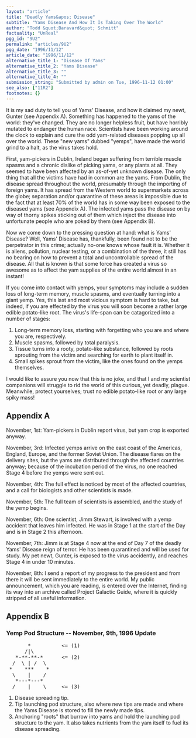 ```yaml
---
layout: "article"
title: "Deadly Yams&apos; Disease"
subtitle: "Yams Disease And How It Is Taking Over The World"
author: "Todd &quot;Baravard&quot; Schmitt"
factuality: "UnReal"
pgg_id: "9U2"
permalink: "articles/9U2"
pgg_date: "1996/11/12"
article_date: "1996/11/12"
alternative_title_1: "Disease Of Yams"
alternative_title_2: "Yams Disease"
alternative_title_3: ""
alternative_title_4: ""
submission_string: "Submitted by admin on Tue, 1996-11-12 01:00"
see_also: ["11R2"]
footnotes: {}
---
```

<div>
<p>It is my sad duty to tell you of Yams' Disease, and how it claimed my newt, Gunter (see Appendix A). Something has happened to the yams of the world: they've changed. They are no longer helpless fruit, but have horribly mutated to endanger the human race. Scientists have been working around the clock to explain and cure the odd yam-related diseases popping up all over the world. These "new yams" dubbed "yemps", have made the world grind to a halt, as the virus takes hold.</p>
<p>First, yam-pickers in Dublin, Ireland began suffering from terrible muscle spasms and a chronic dislike of picking yams, or any plants at all. They seemed to have been affected by an as-of-yet unknown disease. The only thing that all the victims have had in common are the yams. From Dublin, the disease spread throughout the world, presumably through the importing of foreign yams. It has spread from the Western world to supermarkets across the globe; separation and/or quarantine of these areas is impossible due to the fact that at least 70% of the world has in some way been exposed to the diseased yams (see Appendix A). The infected yams pass the disease on by way of thorny spikes sticking out of them which inject the disease into unfortunate people who are poked by them (see Appendix B).</p>
<p>Now we come down to the pressing question at hand: what is Yams' Disease? Well, Yams' Disease has, thankfully, been found not to be the perpetrator in this crime; actually no-one knows whose fault it is. Whether it is aliens, pollution, nuclear testing, or a combination of the three, it still has no bearing on how to prevent a total and uncontrollable spread of the disease. All that is known is that some force has created a virus so awesome as to affect the yam supplies of the entire world almost in an instant!</p>
<p>If you come into contact with yemps, your symptoms may include a sudden loss of long-term memory, muscle spasms, and eventually turning into a giant yemp. Yes, this last and most vicious symptom is hard to take, but indeed, if you are effected by the virus you will soon become a rather large edible potato-like root. The virus's life-span can be catagorized into a number of stages:</p>
<ol>
<li value="1">Long-term memory loss, starting with forgetting who you are and where you are, respectively.</li>
<li value="2">Muscle spasms, followed by total paralysis.</li>
<li value="3">Tissue turns into a rooty, potato-like substance, followed by roots sprouting from the victim and searching for earth to plant itself in.</li>
<li value="4">Small spikes sprout from the victim, like the ones found on the yemps themselves.</li>
</ol>
<p>I would like to assure you now that this is no joke, and that I and my scientist companions will struggle to rid the world of this curious, yet deadly, plague. Meanwhile, protect yourselves; trust no edible potato-like root or any large spiky mass!</p>
<h2>Appendix A</h2>
<p>November, 1st: Yam-pickers in Dublin report virus, but yam crop is exported anyway.</p>
<p>November, 3rd: Infected yemps arrive on the east coast of the Americas, England, Europe, and the former Soviet Union. The disease flares on the delivery sites, but the yams are distributed through the affected countries anyway; because of the incubation period of the virus, no one reached Stage 4 before the yemps were sent out.</p>
<p>November, 4th: The full effect is noticed by most of the affected countries, and a call for biologists and other scientists is made.</p>
<p>November, 5th: The full team of scientists is assembled, and the study of the yemp begins.</p>
<p>November, 6th: One scientist, Jimm Stewart, is involved with a yemp accident that leaves him infected. He was in Stage 1 at the start of the Day and is in Stage 2 this afternoon.</p>
<p>November, 7th: Jimm is at Stage 4 now at the end of Day 7 of the deadly Yams' Disease reign of terror. He has been quarantined and will be used for study. My pet newt, Gunter, is exposed to the virus accidently, and reaches Stage 4 in under 10 minutes.</p>
<p>November, 8th: I send a report of my progress to the president and from there it will be sent immediately to the entire world. My public announcement, which you are reading, is entered over the Internet, finding its way into an archive called Project Galactic Guide, where it is quickly stripped of all useful information.</p>
<h2>Appendix B</h2>
<h3>Yemp Pod Structure -- November, 9th, 1996 Update</h3>
<pre>
       *          &lt;= (1)
      /|\
   *-**-**-*      &lt;= (2)
  /  \ | /  \
 *    ***    *
  \    |    /
   *---*---*
  /    |    \     &lt;= (3)
</pre>
<ol>
<li value="1">Disease spreading tip.</li>
<li value="2">Tip launching pod structure, also where new tips are made and where the Yams Disease is stored to fill the newly made tips.</li>
<li value="3">Anchoring "roots" that burrow into yams and hold the launching pod structure to the yam. It also takes nutrients from the yam itself to fuel its disease spreading.</li>
</ol>
</div>
